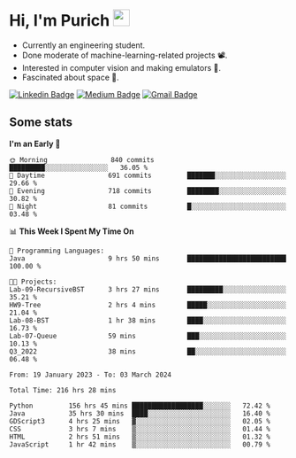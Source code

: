 <h1 align="left">Hi, I'm Purich
<img src="https://media.giphy.com/media/hvRJCLFzcasrR4ia7z/giphy.gif" width="30px"/></h1>

* Currently an engineering student.
* Done moderate of machine-learning-related projects :film_projector:.
* Interested in computer vision and making emulators :space_invader:.
* Fascinated about space :milky_way:.

[![Linkedin Badge](https://img.shields.io/badge/-Purich-blue?style=flat-square&logo=Linkedin&logoColor=white&link=https://www.linkedin.com/in/purich-siritip-16b3b3255/)](https://www.linkedin.com/in/purich-siritip-16b3b3255) [![Medium Badge](https://img.shields.io/badge/-@purich-gray?style=flat-square&labelColor=000000&logo=Medium&link=https://medium.com/@phuritsiritip)](https://medium.com/@phuritsiritip)
[![Gmail Badge](https://img.shields.io/badge/-mark.phurit@gmail.com-c14438?style=flat-square&logo=Gmail&logoColor=white&link=mailto:mark.phurit@gmail.com)](mailto:mark.phurit@gmail.com)

## Some stats

  
  <!--START_SECTION:waka-->
**I'm an Early 🐤** 

```text
🌞 Morning                840 commits         █████████░░░░░░░░░░░░░░░░   36.05 % 
🌆 Daytime                691 commits         ███████░░░░░░░░░░░░░░░░░░   29.66 % 
🌃 Evening                718 commits         ████████░░░░░░░░░░░░░░░░░   30.82 % 
🌙 Night                  81 commits          █░░░░░░░░░░░░░░░░░░░░░░░░   03.48 % 
```


📊 **This Week I Spent My Time On** 

```text
💬 Programming Languages: 
Java                     9 hrs 50 mins       █████████████████████████   100.00 % 

🐱‍💻 Projects: 
Lab-09-RecursiveBST      3 hrs 27 mins       █████████░░░░░░░░░░░░░░░░   35.21 % 
HW9-Tree                 2 hrs 4 mins        █████░░░░░░░░░░░░░░░░░░░░   21.04 % 
Lab-08-BST               1 hr 38 mins        ████░░░░░░░░░░░░░░░░░░░░░   16.73 % 
Lab-07-Queue             59 mins             ███░░░░░░░░░░░░░░░░░░░░░░   10.13 % 
Q3_2022                  38 mins             ██░░░░░░░░░░░░░░░░░░░░░░░   06.48 % 
```


<!--END_SECTION:waka-->

  <!--START_SECTION:waka-simple-->

```text
From: 19 January 2023 - To: 03 March 2024

Total Time: 216 hrs 28 mins

Python         156 hrs 45 mins ██████████████████░░░░░░░   72.42 %
Java           35 hrs 30 mins  ████░░░░░░░░░░░░░░░░░░░░░   16.40 %
GDScript3      4 hrs 25 mins   ▓░░░░░░░░░░░░░░░░░░░░░░░░   02.05 %
CSS            3 hrs 7 mins    ▒░░░░░░░░░░░░░░░░░░░░░░░░   01.44 %
HTML           2 hrs 51 mins   ▒░░░░░░░░░░░░░░░░░░░░░░░░   01.32 %
JavaScript     1 hr 42 mins    ▒░░░░░░░░░░░░░░░░░░░░░░░░   00.79 %
```

<!--END_SECTION:waka-simple-->

  <!--![Anurag's GitHub stats](https://github-readme-stats.vercel.app/api?username=vikimark&show_icons=true&theme=gruvbox_light)-->
  
<!--
**vikimark/vikimark** is a ✨ _special_ ✨ repository because its `README.md` (this file) appears on your GitHub profile.

Here are some ideas to get you started:

- 🔭 I’m currently working on ...
- 🌱 I’m currently learning ...
- 👯 I’m looking to collaborate on ...
- 🤔 I’m looking for help with ...
- 💬 Ask me about ...
- 📫 How to reach me: ...
- 😄 Pronouns: ...
- ⚡ Fun fact: ...
-->
